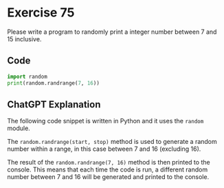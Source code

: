 # Exercise 75
Please write a program to randomly print a integer number between 7 and 15 inclusive.

## Code
```python
import random
print(random.randrange(7, 16))

```

## ChatGPT Explanation

The following code snippet is written in Python and it uses the `random` module.

The `random.randrange(start, stop)` method is used to generate a random number within a range, in this case between 7 and 16 (excluding 16).

The result of the `random.randrange(7, 16)` method is then printed to the console. This means that each time the code is run, a different random number between 7 and 16 will be generated and printed to the console.